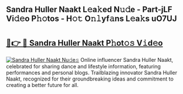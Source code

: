 ## Sandra Huller Naakt L𝚎a𝚔ed N𝚞𝚍e - Part-jLF Vi𝚍𝚎o P𝚑𝚘tos - H𝚘𝚝 O𝚗𝚕yf𝚊ns L𝚎a𝚔s uO7UJ

# <h2><a href="http://kf14zc.oniu.top/?m=Sandra+Huller+Naakt">🔗👉 🔴 Sandra Huller Naakt P𝚑ot𝚘𝚜 V𝚒d𝚎o</a></h2>

[![Sandra Huller Naakt Nu𝚍e𝚜](https://i.imgur.com/0qMVB7G.gif)](http://kf14zc.oniu.top/?m=Sandra+Huller+Naakt)
Online influencer Sandra Huller Naakt, celebrated for sharing dance and lifestyle information, featuring performances and personal blogs. Trailblazing innovator Sandra Huller Naakt, recognized for their groundbreaking ideas and commitment to creating a better future for all.  
